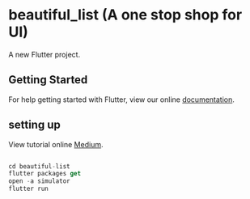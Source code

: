# beautiful_list (A one stop shop for UI)

A new Flutter project.

## Getting Started

For help getting started with Flutter, view our online
[documentation](https://flutter.io/).

## setting up
View tutorial online
[Medium](https://medium.com/@afegbua/this-is-the-second-part-of-the-beautiful-list-ui-and-detail-page-article-ecb43e203915).


```dart

cd beautiful-list
flutter packages get
open -a simulator
flutter run

```
